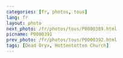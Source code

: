 ```yaml
---
categories: [fr, photos, tous]
lang: fr
layout: photo
next_photo: /fr/photos/tous/P0000389.html
picname: P0000391
prev_photo: /fr/photos/tous/P0000392.html
tags: [Dead Oryx, Hottentotten Church]
---
```

